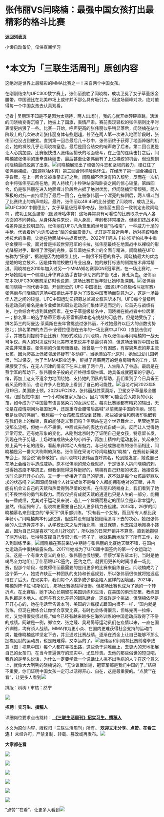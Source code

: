 # 张伟丽VS闫晓楠：最强中国女孩打出最精彩的格斗比赛

[**返回列表页**](/gzh/三联生活周刊)

小懒自动备份，仅供查阅学习

# ***本文为「三联生活周刊」原创内容**

  
  
这绝对是世界上最精彩的MMA比赛之一！来自两个中国女孩。

在刚刚结束的UFC300数字赛上，张伟丽战胜了闫晓楠，成功卫冕了女子草量级金腰带。中国德比在北美市场上或许并不那么具有吸引力，但这场巅峰对决，绝对值得每一个中国女孩去认真观看。

  
  
记者 |
吴丽玮不知是不是因为太期待，两人出场时，我的心就开始砰砰直跳。活泼的闫晓楠变得沉稳了，她披上了国旗，表情严肃。赛前表现轻松的张伟丽则比平时表情更凶狠了一些。比赛一开始，呼声更高的张伟丽似乎稍显落后，闫晓楠在站立阶段上的几次进攻让张伟丽身体有些趔趄，甚至在两人第一次进入地面阶段时，张伟丽也没占到便宜。直到第一回合最后几十秒中，张伟丽终于获得了地面降服的机会，她的裸绞几乎让闫晓楠窒息，最后是回合结束的哨声救了后者。第二回合更是让人心跳加速。比赛很快进入张伟丽擅长的地面缠斗，在上位的连续击打之后，闫晓楠被张伟丽的重拳连续砸击，最后甚至让张伟丽有了上位裸绞的机会，但没想到闫晓楠最终脱离了出来。![](https://mmbiz.qpic.cn/sz_mmbiz_gif/RNpp5IDIhiaJySB51yfV7sqfuG15T90HTCuictDFx84wb2Bot5yYnrmYZPvm63fS9JwnYkgGTkyonMfbxJoXjXRg/640?wx_fmt=gif&from;=appmsg&tp;=webp&wxfrom;=5&wx;_lazy=1&wx;_co=1)闫晓楠展现出了顽强的斗志和坚韧的毅力，硬扛住了张伟丽裸绞。（图源咪咕体育）第三回合同样险象环生。在经历了第一回合裸绞几乎昏厥，在上一回合又被重拳击打之后，闫晓楠不但没有陷入颓势，反而在一次机会中将张伟丽击倒在地，两人持续几十秒钟站姿和卧姿之间的惊心较量。第四回合，仍是张伟丽在进入地面缠斗阶段后占据了绝对优势，但闫晓楠异常顽强。两人积极的对抗一直持续到了最后一回合，在被张伟丽一个漂亮的摔倒后，两人缠斗到了比赛终止的哨声响起。最终，张伟丽以49:45的比分战胜了闫晓楠，成功卫冕。![](https://mmbiz.qpic.cn/sz_mmbiz_jpg/RNpp5IDIhiaJySB51yfV7sqfuG15T90HT2SYRwibHyDiaeHm5CvkuEpHMpFHdNSC29T41wa2HEGMRTAtvVPS6iaDfA/640?wx_fmt=jpeg&from;=appmsg&tp;=webp&wxfrom;=5&wx;_lazy=1&wx;_co=1)UFC300“中国德比”，女子草量级冠军争夺战，张伟丽五回合一致判定击败闫晓楠
，成功卫冕金腰带（图源咪咕体育）这场异常具有可看性的比赛取决于两人各方面的不同特色。从身体条件来说，两人身高、年龄都非常接近，但她们技战术风格差异是比较明显的。张伟丽在UFC八角笼里的绰号是“马格南”，一种威力十足的手枪，代表着她“六边形战士”型的全面震慑力。尤其是在最近两年，她对摔跤和柔术技术的重视，让她在地面战中占据着优势。2022年11月从卡拉·埃斯帕扎手中重夺金腰带一役，面对曾是摔跤世界冠军的卡拉，张伟丽最终在地面战中以裸绞的形式降服对手，取得了漂亮的完胜，彰显着她技术上的全面与精进。闫晓楠在UFC被称为“狂怒”，据说是因为她眼型上挑，一副很不好惹的样子。闫晓楠最大的优势是她的站立技术，因是体育院校散打专业出身，她的散打标志的侧踹技术非常精湛。闫晓楠在2010年加入过另一个MMA知名赛事ONE冠军赛，在一场比赛时，一开场她就用一个侧踹让菲律宾女选手吉娜·伊尼昂的护齿飞出，鼻孔淌血。张伟丽在本次UFC300赛前采访时也说道，这场比赛在当年就让她印象深刻。![](https://mmbiz.qpic.cn/sz_mmbiz_jpg/RNpp5IDIhiaJySB51yfV7sqfuG15T90HTplo8v6ibOsoGhK5HqeBJ9XpukbEEj1wZlXbu48ic26P5IdM8fa8ibrialA/640?wx_fmt=other&from;=appmsg&tp;=webp&wxfrom;=5&wx;_lazy=1&wx;_co=1)张伟丽和闫晓楠一同代表中国，开创历史的
UFC
中国德比（图源UFC终极格斗冠军赛）张伟丽与闫晓楠的这场中国德比并不是为了取悦中国市场而刻意为之，这是一场最佳人选之间的较量。UFC中国运动员招募总监郑文祺告诉本刊，UFC每个量级所有运动员的排名是由专业媒体和职业运动员们集体评选而定的，它首先与战绩有关，也会综合考虑到其他因素。在女子草量级排名中，闫晓楠在挑战者中位居第一；排名第二的选手塔蒂亚娜·苏亚雷斯原本也有挑战的可能性，但是她受伤了；排名第三的阿曼达·莱莫斯在去年曾挑战过张伟丽，不过她最终以巨大的点数劣势败北；排名第四的杰西卡·安德拉德则在去年的一场比赛中以TKO（直接击倒对手，并被裁判提前中止比赛）的形式败给了闫晓楠，所以张伟丽与闫晓楠的一战无可争议。两人的对决或许对北美市场来说并不是最讨喜的，但这场比赛对中国女性来说非常重要。张伟丽的价值毋庸置疑。她曾是一个有困惑，有容貌焦虑的非主流女孩，因为爬高上低被邻居怀疑有“多动症”。当她漂泊在北京时，她当过幼儿园老师，当过保安，为了当MMA职业选手，辞掉了月薪两万的健身房销售的工作，结果腰受了伤，在无人问津的情况下在床上躺了两个月，人生陷入了谷底。最后是在蔡学军的帮助下，张伟丽金子般的光芒终得熠熠生辉。她具备成就冠军的宁静心绪，再加上这支不遗余力地围绕她、支持她的团队的帮助，我们看到了今日具备王者风范的伟丽，也让许多人在她身上看到了自己的可能性。![](https://mmbiz.qpic.cn/sz_mmbiz_jpg/RNpp5IDIhiaJySB51yfV7sqfuG15T90HTaJvwKNMGQqgyV6uEMpo7B8dQTFItM6GABzEIBIFqguulfQSnC4RX7Q/640?wx_fmt=other&from;=appmsg&tp;=webp&wxfrom;=5&wx;_lazy=1&wx;_co=1)当地时间2023年8月19日，美国波士顿，2023UFC292，张伟丽战胜莱莫斯，卫冕女子草量级金腰带。（图|视觉中国）一个小时候被家人担心，因为“嘴笨”可能会受人欺负的小女孩，如今成为了中国最有语言感染力的女运动员。每次比赛她都有精彩的输出，无论是在疫情期间为祖国发声，还是重夺金腰带后高喊“以前我是中国的伟丽，现在我是世界的伟丽”，我想每一个女孩都应该受到鼓舞，那些被世俗和刻板印象嵌套在我们身上的枷锁，真的能够定义我们吗？伟丽站在这个世界舞台上，尽管她英语没那么流畅，但她一点不畏惧，中西式夹杂的表达方式自成一派，反而让人觉得她异常可爱。还有她形象的变化，从刚到北京时为了证明自己是女孩，特意留长发，到现在终于剪短，上场时编成贴头皮的小辫子，再加上精神的运动套装，笑起来脸颊上英气十足的线条，看起来非常动人有魅力。与已经成熟老练的张伟丽相比，闫晓楠是另一番大大咧咧的风格。张伟丽在采访时称闫晓楠为“晓楠”，在赛前新闻发布会上，她会说“我尊敬她”。而闫晓楠对张伟丽直呼其名，轮到她发言，她说自己在场上会给对手造成威胁。原本张伟丽的观众缘就好，于是很多人挑闫晓楠的刺，觉得她态度不够周正。但我倒觉得这样挺好的，晓楠有自己舒服的状态，她接受采访时总是开开心心的，又一步一步接近了自己的梦想，这不就是每个女孩最梦寐以求的状态吗？![](https://mmbiz.qpic.cn/sz_mmbiz_jpg/RNpp5IDIhiaJySB51yfV7sqfuG15T90HTVJ2jC2Df47oHciaiastGd8TUWQqpTkeUcicoaGibicibaLmWVRgIX9C7t0OQ/640?wx_fmt=other&from;=appmsg&tp;=webp&wxfrom;=5&wx;_lazy=1&wx;_co=1)图源闫晓楠个人社交媒体不是每个人都能拥有绝对的天赋，并且能有机会让自己的天赋和热爱得到尽情的发挥。在伟丽和晓楠身上，我们看到了她们不畏世俗的勇气和毅力。而仅仅拥有成就天赋的通道也只是人生的一部分，能拥有一番成绩，尤其对于运动员来说，遇上一个优质而稳定的团队会是非常幸运的。显然，伟丽拥有了。但晓楠更需要自己投入更多精力去组建。2015年，26岁的闫晓楠慕名来到北京的“拳天下”俱乐部训练。“只有我一个女孩，而且所有人都比我年龄小。”闫晓楠向本刊回忆道，但这并没有阻挡她继续追寻下去的决心。她跟张伟丽的人生选择差不多，从学校出来之后开始北漂，当过保镖，也去摆过地摊卖小饰品，因为自己只是喜欢“吃点儿好吃的”，所以她的日常开销并不算高。直到她攒够了两万块钱，觉得够支撑自己专职训练一阵子了，她就果断地放下了所有工作，投入到训练里来。![](https://mmbiz.qpic.cn/sz_mmbiz_jpg/RNpp5IDIhiaJySB51yfV7sqfuG15T90HTIL5oHCvNAU7LZZH8W8Txz5JJRCjRGyfA9ENR5s9HRsyocFgr0ayibRA/640?wx_fmt=other&from;=appmsg&tp;=webp&wxfrom;=5&wx;_lazy=1&wx;_co=1)闫晓楠在赛前采访中期待与张伟丽的比赛她天赋不错，在国内女运动员中很快崭露头角。2017年她成为了UFC跟中国签约的第一个女运动动员。这是一个有重大意义的身份，张伟丽也很想要。但蔡学军告诉本刊，当时是他竭尽全力地阻止了伟丽跟UFC签约，签约之后，就要用更长的时间准备一场比赛，但那个阶段，他觉得伟丽最需要的是用更多的比赛来磨练自己。闫晓楠成为了这个第一人，她或许缺乏一种团队的支持和长远规划，所以张伟丽很快就将她远远甩在了后头。在现实中，我们每个人或多或少都会陷入这样的困境里。2021年，晓楠对阵卡拉·埃斯帕扎，那场比赛她输得很惨。但那场比赛也成为了她的一个转折点。在比赛后，她下决心长期留在美国训练和生活，在美国的俱乐部里，教练团队也都是本地人。如何与有文化差异的团队磨合，这或许是个挑战，但晓楠依然是开开心心的，她在电话里告诉本刊，美国的训练模式跟国内很不一样，“国内就是苦练，但现在教练会让你学会享受比赛。有时也会练得很苦，但练完再一拉伸，哇，又觉得很爽很过瘾。”如今已经有越来越多在海外训练的中国运动员取得了不俗的成绩。网球是一例，郑钦文、张之臻、吴易昺等运动员们在疫情以来，一直在国外训练，均有骄人战绩。MMA作为更小众、在国内更难获得社会支持的运动门类，能像晓楠这样坚定下去，并且通过比赛战绩，逐渐在资金上让自己能够不那么捉襟见肘的运动员，也是既难得，又幸运的了。![](https://mmbiz.qpic.cn/mmbiz_jpg/c2Sib3Mp7pOORudEmnqwlC4wdFXzPicopzHPcibaBSIgCI7Tib3FDLiaiagrT7y7U9ZqU7lBBvXTNpkKibkO7wgLoeN0Q/640?wx_fmt=jpeg&from;=appmsg)张伟丽和闫晓楠比赛前碰拳致意（图｜视觉中国）每个人都在寻找出路，这些勇于迎难而上，去更大的天地拓展自己的女孩们，在当今普遍保守的现实中，尤显珍贵。去他的那些俗世的短见吧，我靠的是拳头说话，为什么一定要学做一个说话让人挑不出毛病的人？在这个意义上，就像大大咧咧的晓楠说的，“无论谁赢谁输，冠亚军都是我们中国的了。”结果不重要，你们证明中国女孩一定可以活得开心、自在，这是最重要的。“点赞”“在看”，让更多人看到![](https://mmbiz.qpic.cn/mmbiz_gif/c2Sib3Mp7pON9hkSZwdTibRHNZSMPyiapUCHJwlyoZVBC3SfmPmF0VKjkm3NiaToQloHFJ6icyicqZnqgXp6pSQJt5gg/640?wx_fmt=gif&from;=appmsg&wxfrom;=13&wx;_lazy=1&tp;=wxpic)  
  
  
  
  
  

排版：树树 / 审核：然宁

![](https://mmbiz.qpic.cn/mmbiz_jpg/LeV1BKGEDNt7WsPs5uofrm3HzS6D7twEkfXF6ucYYbhj4iaNFGyTficYD9xSzaIkSzYYiaww9wKklqggwXToOibV5w/640?wx_fmt=other&tp;=webp&wxfrom;=5&wx;_lazy=1&wx;_co=1)

  
 **招聘｜实习生、撰稿人**  

详细岗位要求点击跳转：[
**《三联生活周刊》招实习生、撰稿人**](http://mp.weixin.qq.com/s?__biz=MTc5MTU3NTYyMQ==&mid=2651136871&idx=3&sn=f1c0777fe9d31881e5dfca68ebc2937f&chksm=5907324d6e70bb5b3546dfe1c7b31b5fe05664bebbf36356ba9a1a352e0678444cad62875ad4&scene=21#wechat_redirect)

本文为原创内容，版权归「三联生活周刊」所有。 **欢迎文末分享、点赞、在看三连！**
未经许可，严禁复制、转载、篡改或再发布。![](https://mmbiz.qpic.cn/sz_mmbiz_png/Gg7Qtoh7Aic9ZTmAdCc80b4nD7xicgPt863QWU7oNswDx19XrjfTtSl8QwatY2EEZGuNd1WRRiapDZjcDhTnNYmBg/640?wx_fmt=other&wxfrom;=13&wx;_lazy=1&wx;_co=1&retryload;=1&tp;=webp)

 **大家都在看**

  

[![](https://mmbiz.qpic.cn/mmbiz_png/c2Sib3Mp7pONo3jmjiatp8KxVyul6CibG4HlL4kdwhgiaPxibvc6j9Z8jnqibM52s1aMa44DcoOpjhibdatXDsxZiaebRA/640?wx_fmt=png&from;=appmsg&wxfrom;=13&wx;_lazy=1&wx;_co=1&tp;=wxpic)](http://mp.weixin.qq.com/s?__biz=MTc5MTU3NTYyMQ==&mid=2651363378&idx=2&sn=349d7d7336afea1028be3917bfb1b8d3&chksm=590a89186e7d000e0ace7dc6a2cabdda071c3b01b1a709e4ba6c7b35f5b8ca0e9c75097b2600&scene=21#wechat_redirect)

[![](https://mmbiz.qpic.cn/mmbiz_png/c2Sib3Mp7pOOTHw0RoVOtM1q95nepnsiayYW3kxSlHzms7C4S1ibCEIeZ5dvaccYAONebHyttYCV5ViciaSa3l4s52g/640?wx_fmt=png&from;=appmsg&wxfrom;=5&wx;_lazy=1&wx;_co=1&tp;=wxpic)](http://mp.weixin.qq.com/s?__biz=MTc5MTU3NTYyMQ==&mid=2651363834&idx=2&sn=99e95d5df68da2a2da669d54589bd433&chksm=590a88d06e7d01c62663d422483697524214e3484f320fd3fcb136ac89ca7c2ae1232fb7f245&scene=21#wechat_redirect)

[![](https://mmbiz.qpic.cn/mmbiz_png/c2Sib3Mp7pOPdYxnvS6ddz8s5veg64C0j0UpiaE0Nn214THNdRjlK0NFtPFYGMN99YglRMsc8mkLL9bD7paMtD9w/640?wx_fmt=png&from;=appmsg)](http://mp.weixin.qq.com/s?__biz=MTc5MTU3NTYyMQ==&mid=2651365228&idx=2&sn=249f0886b7f4d110729fa96fde98aaa2&chksm=590a8e466e7d0750c5271a6eb2f3e93cdc48254eb89cbb4004cdb1c3d63578d5ea490e882073&scene=21#wechat_redirect)

  
![](https://mmbiz.qpic.cn/sz_mmbiz_png/Gg7Qtoh7Aic9ZTmAdCc80b4nD7xicgPt86k1kgpU51hWCHjV92ryhVW35PLCvLhxLw9XDhXjgeDyZhHSx5EbRcfg/640?wx_fmt=other&wxfrom;=5&wx;_lazy=1&wx;_co=1&retryload;=1&tp;=webp)  

[![](https://mmbiz.qpic.cn/mmbiz_jpg/c2Sib3Mp7pONo3jmjiatp8KxVyul6CibG4HrtdXfCav5WktQNrNU8MIpgpwyNs86VJKAajZ7N0ups7lIJkykZL1rg/640?wx_fmt=jpeg&from;=appmsg&wxfrom;=5&wx;_lazy=1&wx;_co=1&tp;=wxpic)]()

[![](https://mmbiz.qpic.cn/mmbiz_jpg/c2Sib3Mp7pOPRRic6R8dvynVQIgxSP5Y1PMRSGibdkjX8eia7nOBAGicP9lNQAIGDOMiciaDCKsNXYr13Owv2CbpP4H3w/640?wx_fmt=jpeg&wxfrom;=5&wx;_lazy=1&wx;_co=1&tp;=wxpic)]()

  
  
“点赞”“在看”，让更多人看到![](https://mmbiz.qpic.cn/mmbiz_gif/c2Sib3Mp7pON9hkSZwdTibRHNZSMPyiapUCHJwlyoZVBC3SfmPmF0VKjkm3NiaToQloHFJ6icyicqZnqgXp6pSQJt5gg/640?wx_fmt=gif&from;=appmsg&wxfrom;=5&wx;_lazy=1&tp;=wxpic)

